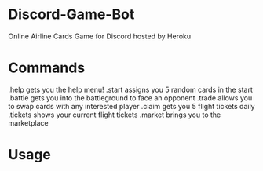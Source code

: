 # Discord-Game-Bot
Online Airline Cards Game for Discord hosted by Heroku 

# Commands 
.help gets you the help menu!
.start assigns you 5 random cards in the start
.battle gets you into the battleground to face an opponent 
.trade allows you to swap cards with any interested player
.claim gets you 5 flight tickets daily
.tickets shows your current flight tickets
.market brings you to the marketplace

# Usage 



